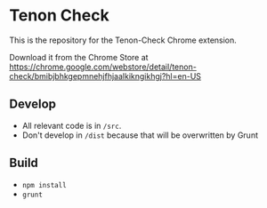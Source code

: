 # Tenon Check

This is the repository for the Tenon-Check Chrome extension.

Download it from the Chrome Store at
https://chrome.google.com/webstore/detail/tenon-check/bmibjbhkgepmnehjfhjaalkikngikhgj?hl=en-US

## Develop

* All relevant code is in `/src`.
* Don't develop in `/dist` because that will be overwritten by Grunt

## Build

* `npm install`
* `grunt`
